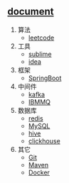 ## [document](./README.md)
1. 算法
	- [leetcode](./algorithm/leetcode.md)
2. 工具
	- [sublime](./tools/Sublime.md)
	- [idea](./tools/idea.md)
3. 框架
	- [SpringBoot](./frame/SpringBoot.md)
4. 中间件
	- [kafka](./middleware/kafka.md)
	- [IBMMQ](./middleware/IBMMQ.md)
5. 数据库
	- [redis](./database/redis.md)
	- [MySQL](./database/MySQL.md)
	- [hive](./database/hive.md)
	- [clickhouse](./database/clickhouse.md)
6. 其它
	- [Git](./container/Git.md)
	- [Maven](./container/Maven.md)
	- [Docker](./container/Docker.md)